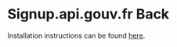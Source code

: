 # Signup.api.gouv.fr Back

Installation instructions can be found [here](https://gitlab.incubateur.net/beta.gouv.fr/api-particulier-ansible).
